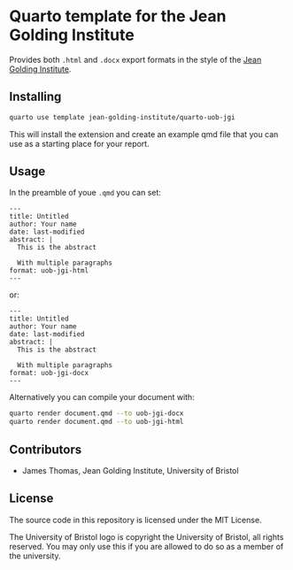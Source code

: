 # Quarto template for the Jean Golding Institute

Provides both `.html` and `.docx` export formats in the style of the [Jean Golding Institute](https://www.bristol.ac.uk/golding/).

## Installing

```bash
quarto use template jean-golding-institute/quarto-uob-jgi
```

This will install the extension and create an example qmd file that you can use as a starting place for your report.

## Usage

In the preamble of youe `.qmd` you can set:

```
---
title: Untitled
author: Your name
date: last-modified
abstract: |
  This is the abstract

  With multiple paragraphs
format: uob-jgi-html
---
```

or:

```
---
title: Untitled
author: Your name
date: last-modified
abstract: |
  This is the abstract

  With multiple paragraphs
format: uob-jgi-docx
---
```

Alternatively you can compile your document with:

```bash
quarto render document.qmd --to uob-jgi-docx
quarto render document.qmd --to uob-jgi-html
```

## Contributors

- James Thomas, Jean Golding Institute, University of Bristol

## License

The source code in this repository is licensed under the MIT License.

The University of Bristol logo is copyright the University of Bristol, all rights reserved. You may only use this if you are allowed to do so as a member of the university.
